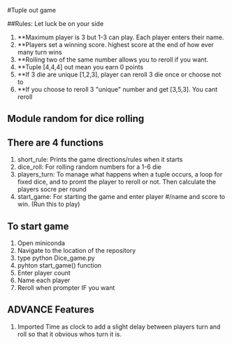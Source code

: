 #Tuple out game

##Rules: Let luck be on your side
1. **Maximum player is 3 but 1-3 can play. Each player enters their name.
2. **Players set a winning score. highest score at the end of how ever many turn wins
3. **Rolling two of the same number allows you to reroll if you want.
4. **Tuple [4,4,4] out mean you earn 0 points
5. **If 3 die are unique [1,2,3], player can reroll 3 die once or choose not to
6. **If you choose to reroll 3 "unique" number and get [3,5,3]. You cant reroll

## Module random for dice rolling

## There are 4 functions
1. short_rule: Prints the game directions/rules when it starts
2. dice_roll: For rolling random numbers for a 1-6 die
3. players_turn: To manage what happens when a tuple occurs, a loop for fixed dice, and to promt the player  to reroll or not. Then calculate the players socre per round
4. start_game: For starting the game and enter player #/name and score to win. (Run this to play)

## To start game
1. Open miniconda
2. Navigate to the location of the repository
3. type python Dice_game.py
4. pyhton start_game() function
5. Enter player count
6. Name each player
7. Reroll when prompter IF you want

## ADVANCE Features
1. Imported Time as clock to add a slight delay between players turn and roll so that it obvious whos turn it is.
